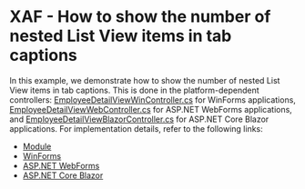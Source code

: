 # XAF - How to show the number of nested List View items in tab captions

In this example, we demonstrate how to show the number of nested List View items in tab captions. This is done in the platform-dependent controllers: [EmployeeDetailViewWinController.cs](./DetailViewTabCount/WinForms/CS/DetailViewTabCount.Module.Win/Controllers/EmployeeDetailViewWinController.cs) for WinForms applications, [EmployeeDetailViewWebController.cs](./DetailViewTabCount/ASP.NET/WebForms/CS/DetailViewTabCount.Module.Web/Controllers/EmployeeDetailViewWebController.cs) for ASP.NET WebForms applications, and [EmployeeDetailViewBlazorController.cs](./DetailViewTabCount/ASP.NET/Blazor/DetailViewTabCount.Module.Blazor/Controllers/EmployeeDetailViewBlazorController.cs) for ASP.NET Core Blazor applications. For implementation details, refer to the following links:
* [Module](./DetailViewTabCount/Module) 
* [WinForms](./DetailViewTabCount/WinForms) 
* [ASP.NET WebForms](./DetailViewTabCount/ASP.NET/WebForms) 
* [ASP.NET Core Blazor](./DetailViewTabCount/ASP.NET/Blazor) 
